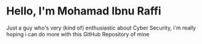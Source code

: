 # Hello, I'm Mohamad Ibnu Raffi
Just a guy who's very (kind of) enthusiastic about Cyber Security, i'm really hoping i can do more with this GitHub Repository of mine
